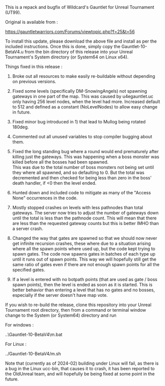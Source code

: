 This is a repack and bugfix of Wildcard's Gauntlet for Unreal Tournament (UT99).

Original is available from : 

https://gauntletwarriors.com/Forums/viewtopic.php?f=25&t=56

To install this update, please download the above file and install as per the 
included instructions. Once this is done, simply copy the Gauntlet-10-BetaV4.u
from the bin directory of this release into your Unreal Tournament's System 
directory (or System64 on Linux x64).

Things fixed in this release :
 
1) Broke out all resources to make easily re-buildable without depending on
   previous versions.
	
2) Fixed some levels (specifically DM-SnowingAngels) not spawning gateways in
   one part of the map. This was caused by u4egauntlet.uc only having 256 level
   nodes, when the level had more. Increased default to 512 and defined as a 
   constant (NoLevelNodes) to allow easy change in future.
	
3) Fixed minor bug introduced in 1) that lead to Mullog being rotated 180deg.

4) Commented out all unused variables to stop compiler bugging about them.

5) Fixed the long standing bug where a round would end prematurely after 
   killing just the gateways. This was happening when a boss monster was 
   killed before all the bosses had been spawned.	
   This was due to the total number of boss monsters not being set until they 
   where all spawned, and so defaulting to 0. But the total was decremented 
   and then checked for being less than zero in the boss' death handler, 
   if <0 then the level ended.
	
6) Hunted down and included code to mitigate as many of the "Access None" 
   occurrences in the code.

7) Mostly stopped crashes on levels with less pathnodes than total gateways.
   The server now tries to adjust the number of gateways down until the total 
   is less than the pathnode count. This will mean that there are less than the
   requested gateway counts but this is better IMHO than a server crash.
	
8) Changed the way that gates are spawned so that we should now never get 
   infinite recursion crashes, these where due to a situation arising where
   all the spawn points where used up, but the code kept trying to spawn gates.
   The code now spawns gates in batches of each type up until it runs out of
   spawn points. 
   This way we will hopefully still get the same ratio of gates even if there 
   are not enough spawn points for all the specified gates.

9) If a level is entered with no botpath points (that are used as gate / boss
   spawn points), then the level is ended as soon as it is started.	This is
   better behavior than entering a level that has no gates and no bosses, 
   especially if the server doesn't have map vote.

If you wish to re-build the release, clone this repository into your Unreal 
Tournament root directory, then from a command or terminal window change to 
the System (or System64) directory and run 

For windows :

..\Gauntlet-10-BetaV4\m.bat
 
 
For Linux :

../Gauntlet-10-BetaV4/m.sh


Note that (currently as of 2024-02) building under Linux will fail, as there is
a bug in the Linux ucc-bin, that causes it to crash, it has been reported to
the OldUnreal team, and will hopefully be being fixed at some point in the 
future.



